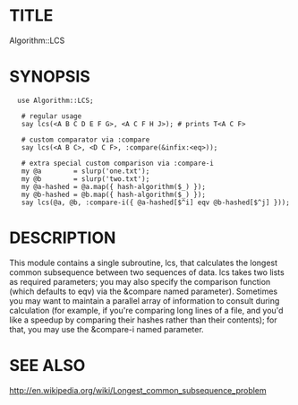 # TITLE

Algorithm::LCS

# SYNOPSIS

```perl6
  use Algorithm::LCS;

   # regular usage
   say lcs(<A B C D E F G>, <A C F H J>); # prints T<A C F>

   # custom comparator via :compare
   say lcs(<A B C>, <D C F>, :compare(&infix:<eq>));

   # extra special custom comparison via :compare-i
   my @a        = slurp('one.txt'); 
   my @b        = slurp('two.txt'); 
   my @a-hashed = @a.map({ hash-algorithm($_) });
   my @b-hashed = @b.map({ hash-algorithm($_) });
   say lcs(@a, @b, :compare-i({ @a-hashed[$^i] eqv @b-hashed[$^j] }));
```

# DESCRIPTION

This module contains a single subroutine, lcs, that calculates the longest common subsequence between two sequences of data. lcs takes two lists as required parameters; you may also specify the comparison function (which defaults to eqv) via the &compare named parameter). Sometimes you may want to maintain a parallel array of information to consult during calculation (for example, if you're comparing long lines of a file, and you'd like a speedup by comparing their hashes rather than their contents); for that, you may use the &compare-i named parameter.

# SEE ALSO

http://en.wikipedia.org/wiki/Longest_common_subsequence_problem
